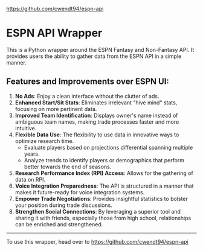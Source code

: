 https://github.com/cwendt94/espn-api
# ESPN API Wrapper

This is a Python wrapper around the ESPN Fantasy and Non-Fantasy API. It provides users the ability to gather data from the ESPN API in a simple manner.

## Features and Improvements over ESPN UI:

1. **No Ads**: Enjoy a clean interface without the clutter of ads.
2. **Enhanced Start/Sit Stats**: Eliminates irrelevant "hive mind" stats, focusing on more pertinent data.
3. **Improved Team Identification**: Displays owner's name instead of ambiguous team names, making trade processes faster and more intuitive.
4. **Flexible Data Use**: The flexibility to use data in innovative ways to optimize research time.
    * Evaluate players based on projections differential spanning multiple years.
    * Analyze trends to identify players or demographics that perform better towards the end of seasons.
5. **Research Performance Index (RPI) Access**: Allows for the gathering of data on RPI.
6. **Voice Integration Preparedness**: The API is structured in a manner that makes it future-ready for voice integration systems.
7. **Empower Trade Negotiations**: Provides insightful statistics to bolster your position during trade discussions.
8. **Strengthen Social Connections**: By leveraging a superior tool and sharing it with friends, especially those from high school, relationships can be enriched and strengthened.

---

To use this wrapper, head over to https://github.com/cwendt94/espn-api

